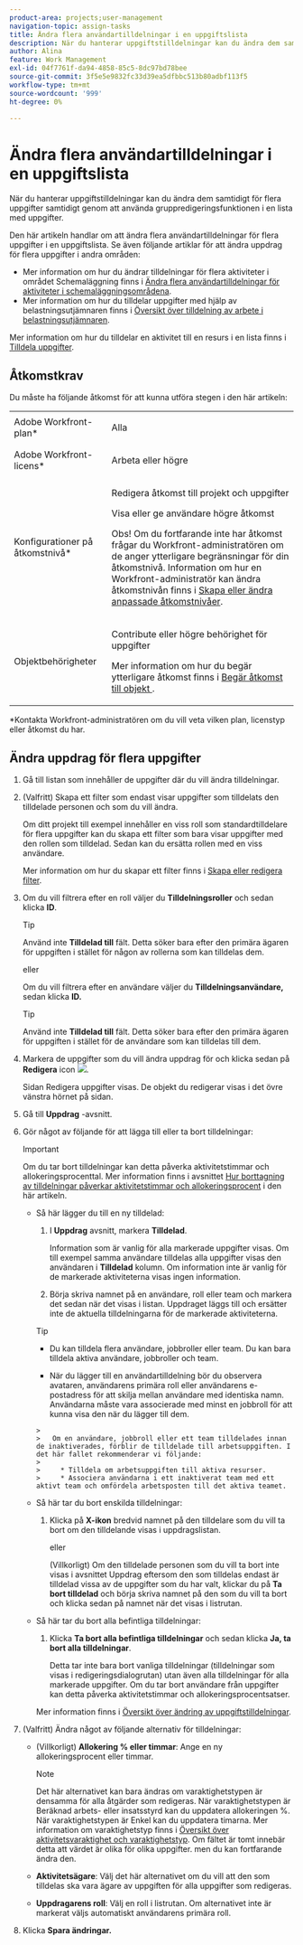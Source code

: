 ```yaml
---
product-area: projects;user-management
navigation-topic: assign-tasks
title: Ändra flera användartilldelningar i en uppgiftslista
description: När du hanterar uppgiftstilldelningar kan du ändra dem samtidigt för flera uppgifter samtidigt genom att använda gruppredigeringsfunktionen i en lista med uppgifter.
author: Alina
feature: Work Management
exl-id: 04f7761f-da94-4858-85c5-8dc97bd78bee
source-git-commit: 3f5e5e9832fc33d39ea5dfbbc513b80adbf113f5
workflow-type: tm+mt
source-wordcount: '999'
ht-degree: 0%

---
```


# Ändra flera användartilldelningar i en uppgiftslista

<!--
<p>There is a similar article in Resource Scheduling and a similar one for Issues; when things change, you might need to update all 3</p>
-->

När du hanterar uppgiftstilldelningar kan du ändra dem samtidigt för flera uppgifter samtidigt genom att använda gruppredigeringsfunktionen i en lista med uppgifter.

Den här artikeln handlar om att ändra flera användartilldelningar för flera uppgifter i en uppgiftslista. Se även följande artiklar för att ändra uppdrag för flera uppgifter i andra områden:

* Mer information om hur du ändrar tilldelningar för flera aktiviteter i området Schemaläggning finns i [Ändra flera användartilldelningar för aktiviteter i schemaläggningsområdena](../../../resource-mgmt/resource-scheduling/modify-multipl-assignments-scheduling-areas.md).
* Mer information om hur du tilldelar uppgifter med hjälp av belastningsutjämnaren finns i [Översikt över tilldelning av arbete i belastningsutjämnaren](../../../resource-mgmt/workload-balancer/assign-work-in-workload-balancer.md).

Mer information om hur du tilldelar en aktivitet till en resurs i en lista finns i [Tilldela uppgifter](../../../manage-work/tasks/assign-tasks/assign-tasks.md).

## Åtkomstkrav

Du måste ha följande åtkomst för att kunna utföra stegen i den här artikeln:

<table style="table-layout:auto"> 
 <col> 
 <col> 
 <tbody> 
  <tr> 
   <td role="rowheader">Adobe Workfront-plan*</td> 
   <td> <p>Alla</p> </td> 
  </tr> 
  <tr> 
   <td role="rowheader">Adobe Workfront-licens*</td> 
   <td> <p>Arbeta eller högre</p> </td> 
  </tr> 
  <tr> 
   <td role="rowheader">Konfigurationer på åtkomstnivå*</td> 
   <td> <p>Redigera åtkomst till projekt och uppgifter</p> <p>Visa eller ge användare högre åtkomst</p> <p>Obs! Om du fortfarande inte har åtkomst frågar du Workfront-administratören om de anger ytterligare begränsningar för din åtkomstnivå. Information om hur en Workfront-administratör kan ändra åtkomstnivån finns i <a href="../../../administration-and-setup/add-users/configure-and-grant-access/create-modify-access-levels.md" class="MCXref xref">Skapa eller ändra anpassade åtkomstnivåer</a>.</p> </td> 
  </tr> 
  <tr> 
   <td role="rowheader">Objektbehörigheter</td> 
   <td> <p>Contribute eller högre behörighet för uppgifter</p> <p>Mer information om hur du begär ytterligare åtkomst finns i <a href="../../../workfront-basics/grant-and-request-access-to-objects/request-access.md" class="MCXref xref">Begär åtkomst till objekt </a>.</p> </td> 
  </tr> 
 </tbody> 
</table>

&#42;Kontakta Workfront-administratören om du vill veta vilken plan, licenstyp eller åtkomst du har.

<!--
<div data-mc-conditions="QuicksilverOrClassic.Draft mode">
<h2>When to modify user assignments on tasks</h2>
<p>(NOTE: moved to the new article: /Content/Manage work/Tasks/Assign tasks/modify-task-assignments-overview.htm) </p>
<p>You might want to modify the user assignments for multiple tasks for a variety of reasons, including the following:</p>
<ul>
<li>Users join or leave your team</li>
<li> <p>A user takes a vacation that extends beyond task due dates</p> <note type="note">
When assigning users to work, their availability according to their schedules affects the Planned and Projected Dates of tasks. For information about schedules, see
<a href="../../../administration-and-setup/set-up-workfront/configure-timesheets-schedules/create-schedules.md" class="MCXref xref">Create a schedule</a>.
</note> </li>
<li>A specific role or user is set as the assignee for multiple tasks and you want to quickly modify all items to be assigned to a different user or role</li>
</ul>
<p><strong>How removing assignees affects task hours and allocation percentages</strong></p>
<p>(NOTE: move to the new article: /Content/Manage work/Tasks/Assign tasks/modify-task-assignments-overview.htm) </p>
<p>Removing users can affect task hours and allocation percentages. The effect that removing a user has on the task depends on the Duration Type that was selected for the task. For information about Duration&nbsp;Type, see <a href="../../../manage-work/tasks/taskdurtn/task-duration-and-duration-type.md" class="MCXref xref">Overview of Task Duration and Duration Type</a>.</p>
<p>When you delete a user from a task with the following Duration&nbsp;Types:</p>
<ul>
<li> <p><strong>Simple:</strong> The planned hours assigned to that user are subtracted from the task's total planned hours.</p> <note type="important">
<span class="s1">This could negatively affect your project plan because it changes the total planned hours for the task and the project.</span>
</note> </li>
<li><span class="s1"><strong>Effort Driven:</strong> The allocation percentage does not change for other users.</span> </li>
<li><span class="s1"><strong>Calculated Assignment:</strong> The allocation percentages of other users are adjusted so that the total equals 100%.</span> </li>
<li><span class="s1"><strong>Calculated Work:</strong> The allocation percentage does not change for other users.</span> </li>
</ul>
</div>
-->

## Ändra uppdrag för flera uppgifter

1. Gå till listan som innehåller de uppgifter där du vill ändra tilldelningar.
1. (Valfritt) Skapa ett filter som endast visar uppgifter som tilldelats den tilldelade personen och som du vill ändra.

   Om ditt projekt till exempel innehåller en viss roll som standardtilldelare för flera uppgifter kan du skapa ett filter som bara visar uppgifter med den rollen som tilldelad. Sedan kan du ersätta rollen med en viss användare.

   Mer information om hur du skapar ett filter finns i [Skapa eller redigera filter](../../../reports-and-dashboards/reports/reporting-elements/create-filters.md).


1. Om du vill filtrera efter en roll väljer du **Tilldelningsroller** och sedan klicka **ID**.

   >[!TIP]
   >
   >Använd inte **Tilldelad till** fält. Detta söker bara efter den primära ägaren för uppgiften i stället för någon av rollerna som kan tilldelas dem.

   eller

   Om du vill filtrera efter en användare väljer du **Tilldelningsanvändare,** sedan klicka **ID.**

   >[!TIP]
   >
   >Använd inte **Tilldelad till** fält. Detta söker bara efter den primära ägaren för uppgiften i stället för de användare som kan tilldelas till dem.

1. Markera de uppgifter som du vill ändra uppdrag för och klicka sedan på **Redigera** icon ![](assets/edit-icon.png).

   Sidan Redigera uppgifter visas. De objekt du redigerar visas i det övre vänstra hörnet på sidan.

1. Gå till **Uppdrag** -avsnitt.
1. Gör något av följande för att lägga till eller ta bort tilldelningar:

   >[!IMPORTANT]
   >
   >Om du tar bort tilldelningar kan detta påverka aktivitetstimmar och allokeringsprocenttal. Mer information finns i avsnittet [Hur borttagning av tilldelningar påverkar aktivitetstimmar och allokeringsprocent](#how-removing-assignees-affects-task-hours-and-allocation-percentages) i den här artikeln.

   * Så här lägger du till en ny tilldelad:

      1. I **Uppdrag** avsnitt, markera **Tilldelad**.

         Information som är vanlig för alla markerade uppgifter visas. Om till exempel samma användare tilldelas alla uppgifter visas den användaren i **Tilldelad** kolumn. Om information inte är vanlig för de markerade aktiviteterna visas ingen information.

      1. Börja skriva namnet på en användare, roll eller team och markera det sedan när det visas i listan. Uppdraget läggs till och ersätter inte de aktuella tilldelningarna för de markerade aktiviteterna.
      >[!TIP]
      >
      > * Du kan tilldela flera användare, jobbroller eller team. Du kan bara tilldela aktiva användare, jobbroller och team.
      >   
      > * När du lägger till en användartilldelning bör du observera avataren, användarens primära roll eller användarens e-postadress för att skilja mellan användare med identiska namn. Användarna måste vara associerade med minst en jobbroll för att kunna visa den när du lägger till dem.

         > 
         >   Om en användare, jobbroll eller ett team tilldelades innan de inaktiverades, förblir de tilldelade till arbetsuppgiften. I det här fallet rekommenderar vi följande:
         >   
         >     * Tilldela om arbetsuppgiften till aktiva resurser.
         >     * Associera användarna i ett inaktiverat team med ett aktivt team och omfördela arbetsposten till det aktiva teamet.



   * Så här tar du bort enskilda tilldelningar:

      1. Klicka på **X-ikon** bredvid namnet på den tilldelare som du vill ta bort om den tilldelande visas i uppdragslistan.

         eller

         (Villkorligt) Om den tilldelade personen som du vill ta bort inte visas i avsnittet Uppdrag eftersom den som tilldelas endast är tilldelad vissa av de uppgifter som du har valt, klickar du på **Ta bort tilldelad** och börja skriva namnet på den som du vill ta bort och klicka sedan på namnet när det visas i listrutan.
   * Så här tar du bort alla befintliga tilldelningar:

      1. Klicka **Ta bort alla befintliga tilldelningar** och sedan klicka **Ja, ta bort alla tilldelningar**.

         Detta tar inte bara bort vanliga tilldelningar (tilldelningar som visas i redigeringsdialogrutan) utan även alla tilldelningar för alla markerade uppgifter.
      Om du tar bort användare från uppgifter kan detta påverka aktivitetstimmar och allokeringsprocentsatser.

      Mer information finns i [Översikt över ändring av uppgiftstilldelningar](../../../manage-work/tasks/assign-tasks/modify-task-assignments-overview.md).





1. (Valfritt) Ändra något av följande alternativ för tilldelningar:

   * (Villkorligt) **Allokering % eller timmar**: Ange en ny allokeringsprocent eller timmar.

      >[!NOTE]
      >
      >Det här alternativet kan bara ändras om varaktighetstypen är densamma för alla åtgärder som redigeras. När varaktighetstypen är Beräknad arbets- eller insatsstyrd kan du uppdatera allokeringen %. När varaktighetstypen är Enkel kan du uppdatera timarna. Mer information om varaktighetstyp finns i [Översikt över aktivitetsvaraktighet och varaktighetstyp](../../../manage-work/tasks/taskdurtn/task-duration-and-duration-type.md).
      Om fältet är tomt innebär detta att värdet är olika för olika uppgifter. men du kan fortfarande ändra den.

   * **Aktivitetsägare**: Välj det här alternativet om du vill att den som tilldelas ska vara ägare av uppgiften för alla uppgifter som redigeras.
   * **Uppdragarens roll**: Välj en roll i listrutan. Om alternativet inte är markerat väljs automatiskt användarens primära roll.

1. Klicka **Spara ändringar.**
